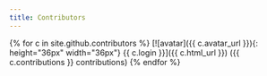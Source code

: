 ```yaml
---
title: Contributors
---
```

{% for c in site.github.contributors %}
[![avatar]({{ c.avatar_url }}){: height="36px" width="36px"} {{ c.login }}]({{ c.html_url }}) ({{ c.contributions }} contributions)
{% endfor %}
